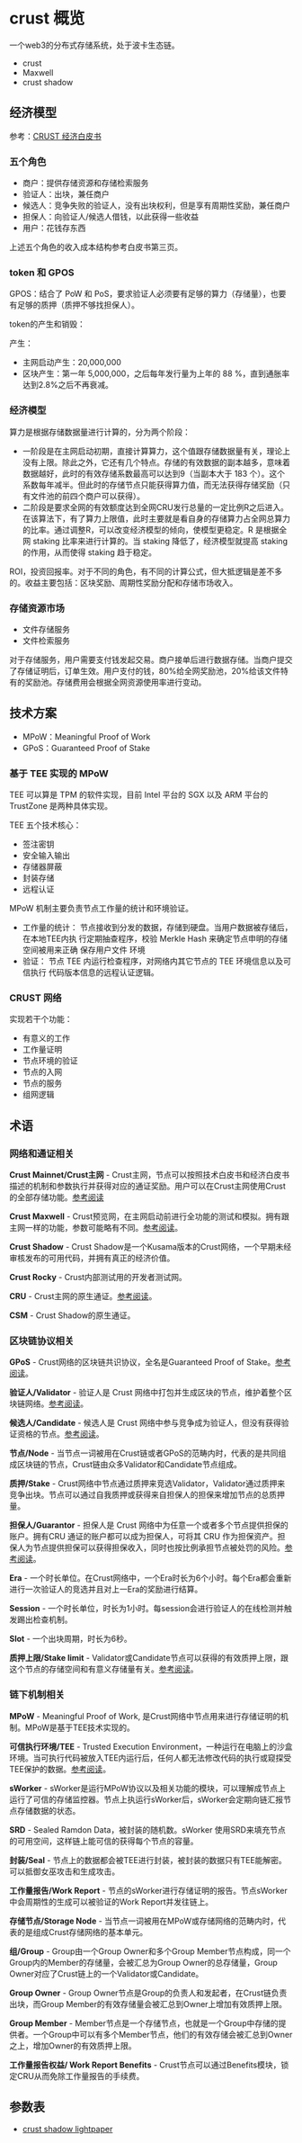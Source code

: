 # crust 概览
一个web3的分布式存储系统，处于波卡生态链。

- crust
- Maxwell
- crust shadow

## 经济模型

参考：[CRUST 经济白皮书](https://gw.crustapps.net/ipfs/Qmdy2Hqdxoq2PuAkvoDZ5SqYjAKym58Gh39Lm5gPChyHwL)

### 五个角色

- 商户：提供存储资源和存储检索服务
- 验证人：出块，兼任商户
- 候选人：竞争失败的验证人，没有出块权利，但是享有周期性奖励，兼任商户
- 担保人：向验证人/候选人借钱，以此获得一些收益
- 用户：花钱存东西

上述五个角色的收入成本结构参考白皮书第三页。

### token 和 GPOS

GPOS：结合了 PoW 和 PoS，要求验证人必须要有足够的算力（存储量），也要有足够的质押（质押不够找担保人）。

token的产生和销毁：

产生：
  - 主网启动产生：20,000,000
  - 区块产生：第一年 5,000,000，之后每年发行量为上年的 88 %，直到通胀率达到2.8%之后不再衰减。

### 经济模型

算力是根据存储数据量进行计算的，分为两个阶段：

- 一阶段是在主网启动初期，直接计算算力，这个值跟存储数据量有关，理论上没有上限。除此之外，它还有几个特点。存储的有效数据的副本越多，意味着数据越好，此时的有效存储系数最高可以达到9（当副本大于 183 个）。这个系数每年减半。但此时的存储节点只能获得算力值，而无法获得存储奖励（只有文件池的前四个商户可以获得）。
- 二阶段是要求全网的有效额度达到全网CRU发行总量的一定比例R之后进入。在该算法下，有了算力上限值，此时主要就是看自身的存储算力占全网总算力的比率。通过调整R，可以改变经济模型的倾向，使模型更稳定。R 是根据全网 staking 比率来进行计算的。当 staking 降低了，经济模型就提高 staking 的作用，从而使得 staking 趋于稳定。

ROI，投资回报率。对于不同的角色，有不同的计算公式，但大抵逻辑是差不多的。收益主要包括：区块奖励、周期性奖励分配和存储市场收入。

### 存储资源市场

- 文件存储服务
- 文件检索服务

对于存储服务，用户需要支付钱发起交易。商户接单后进行数据存储。当商户提交了存储证明后，订单生效。用户支付的钱，80%给全网奖励池，20%给该文件特有的奖励池。存储费用会根据全网资源使用率进行变动。

## 技术方案

- MPoW：Meaningful Proof of Work
- GPoS：Guaranteed Proof of Stake

### 基于 TEE 实现的 MPoW

TEE 可以算是 TPM 的软件实现，目前 Intel 平台的 SGX 以及 ARM 平台的 TrustZone 是两种具体实现。

TEE 五个技术核心：

- 签注密钥
- 安全输入输出
- 存储器屏蔽
- 封装存储
- 远程认证

MPoW 机制主要负责节点工作量的统计和环境验证。

- 工作量的统计： 节点接收到分发的数据，存储到硬盘。当用户数据被存储后，在本地TEE内执 行定期抽查程序，校验 Merkle Hash 来确定节点申明的存储空间被用来正确 保存用户文件 环境
- 验证： 节点 TEE 内运行检查程序，对网络内其它节点的 TEE 环境信息以及可信执行 代码版本信息的远程认证逻辑。

### CRUST 网络

实现若干个功能：

- 有意义的工作
- 工作量证明
- 节点环境的验证
- 节点的入网
- 节点的服务
- 组网逻辑

## 术语

### 网络和通证相关

**Crust Mainnet/Crust主网** - Crust主网，节点可以按照技术白皮书和经济白皮书描述的机制和参数执行并获得对应的通证奖励。用户可以在Crust主网使用Crust的全部存储功能。[参考阅读](https://wiki.crust.network/docs/zh-CN/crustOverview)

**Crust Maxwell** - Crust预览网，在主网启动前进行全功能的测试和模拟。拥有跟主网一样的功能，参数可能略有不同。[参考阅读](https://wiki-maxwell.crust.network/docs/zh-CN/previewNetworkMaxwell)。

**Crust Shadow** - Crust Shadow是一个Kusama版本的Crust网络，一个早期未经审核发布的可用代码，并拥有真正的经济价值。

**Crust Rocky** - Crust内部测试用的开发者测试网。

**CRU** - Crust主网的原生通证。[参考阅读](https://wiki.crust.network/docs/zh-CN/crustAccount)。

**CSM** - Crust Shadow的原生通证。

### [](https://wiki.crust.network/docs/zh-CN/glossary#%E5%8C%BA%E5%9D%97%E9%93%BE%E5%8D%8F%E8%AE%AE%E7%9B%B8%E5%85%B3)区块链协议相关

**GPoS** - Crust网络的区块链共识协议，全名是Guaranteed Proof of Stake。[参考阅读](https://wiki.crust.network/docs/zh-CN/GPoS)。

**验证人/Validator** - 验证人是 Crust 网络中打包并生成区块的节点，维护着整个区块链网络。[参考阅读](https://wiki.crust.network/docs/zh-CN/validator)。

**候选人/Candidate** - 候选人是 Crust 网络中参与竞争成为验证人，但没有获得验证资格的节点。[参考阅读](https://wiki.crust.network/docs/zh-CN/validator)。

**节点/Node** - 当节点一词被用在Crust链或者GPoS的范畴内时，代表的是共同组成区块链的节点，Crust链由众多Validator和Candidate节点组成。

**质押/Stake** - Crust网络中节点通过质押来竞选Validator，Validator通过质押来竞争出块。节点可以通过自我质押或获得来自担保人的担保来增加节点的总质押量。

**担保人/Guarantor** - 担保人是 Crust 网络中为任意一个或者多个节点提供担保的账户。拥有CRU 通证的账户都可以成为担保人，可将其 CRU 作为担保资产。担保人为节点提供担保可以获得担保收入，同时也按比例承担节点被处罚的风险。[参考阅读](https://wiki.crust.network/docs/zh-CN/guarantor)。

**Era** - 一个时长单位。在Crust网络中，一个Era时长为6个小时。每个Era都会重新进行一次验证人的竞选并且对上一Era的奖励进行结算。

**Session** - 一个时长单位，时长为1小时。每session会进行验证人的在线检测并触发踢出检查机制。

**Slot** - 一个出块周期，时长为6秒。

**质押上限/Stake limit** - Validator或Candidate节点可以获得的有效质押上限，跟这个节点的存储空间和有意义存储量有关。[参考阅读](https://wiki.crust.network/docs/zh-CN/GPoS)。

### [](https://wiki.crust.network/docs/zh-CN/glossary#%E9%93%BE%E4%B8%8B%E6%9C%BA%E5%88%B6%E7%9B%B8%E5%85%B3)链下机制相关

**MPoW** - Meaningful Proof of Work, 是Crust网络中节点用来进行存储证明的机制。MPoW是基于TEE技术实现的。

**可信执行环境/TEE** - Trusted Execution Environment，一种运行在电脑上的沙盒环境。当可执行代码被放入TEE内运行后，任何人都无法修改代码的执行或窥探受TEE保护的数据。[参考阅读](https://www.trustonic.com/technical-articles/what-is-a-trusted-execution-environment-tee/)。

**sWorker** - sWorker是运行MPoW协议以及相关功能的模块，可以理解成节点上运行了可信的存储监控器。节点上执运行sWorker后，sWorker会定期向链汇报节点存储数据的状态。

**SRD** - Sealed Ramdon Data，被封装的随机数。sWorker 使用SRD来填充节点的可用空间，这样链上能可信的获得每个节点的容量。

**封装/Seal** - 节点上的数据都会被TEE进行封装，被封装的数据只有TEE能解密。可以抵御女巫攻击和生成攻击。

**工作量报告/Work Report** - 节点的sWorker进行存储证明的报告。节点sWorker中会周期性的生成可以被验证的Work Report并发往链上。

**存储节点/Storage Node** - 当节点一词被用在MPoW或存储网络的范畴内时，代表的是组成Crust存储网络的基本单元。

**组/Group** - Group由一个Group Owner和多个Group Member节点构成，同一个Group内的Member的存储量，会被汇总为Group Owner的总存储量，Group Owner对应了Crust链上的一个Validator或Candidate。

**Group Owner** - Group Owner节点是Group的负责人和发起者，在Crust链负责出块，而Group Member的有效存储量会被汇总到Owner上增加有效质押上限。

**Group Member** - Member节点是一个存储节点，也就是一个Group中存储的提供者。一个Group中可以有多个Member节点，他们的有效存储会被汇总到Owner之上，增加Owner的有效质押上限。

**工作量报告权益/ Work Report Benefits** - Crust节点可以通过Benefits模块，锁定CRU从而免除工作量报告的手续费。

## 参数表

- [crust shadow lightpaper](https://gw.crustapps.net/ipfs/QmdPsqY6W1v5KUYH8Q1m8SCJwFLXSwRJeeeft9WS6ct3JA?filename=Crust%20Shadow%20lightpaper%E4%B8%AD%E6%96%87%E7%89%88202105.pdf)
